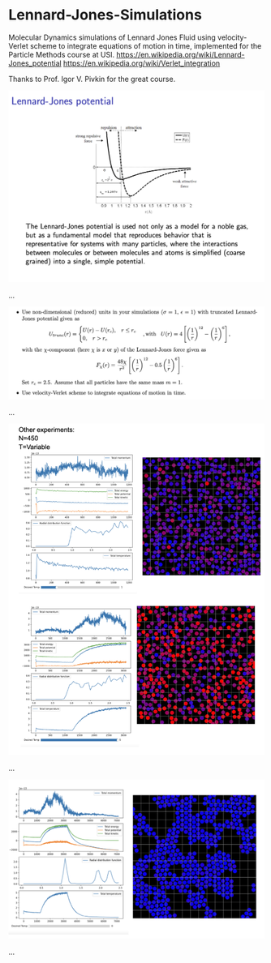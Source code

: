 # Lennard-Jones-Simulations


Molecular Dynamics simulations of Lennard Jones Fluid using velocity-Verlet scheme to integrate equations of motion in time, implemented for the Particle Methods course at USI.
https://en.wikipedia.org/wiki/Lennard-Jones_potential
https://en.wikipedia.org/wiki/Verlet_integration

Thanks to Prof. Igor V. Pivkin for the great course.

![LennardJones01](/LennardJones01.png)

...

![LennardJones0](/LennardJones0.png)

...

![LennardJones1](/LennardJones1.png)

...

![LennardJones2](/LennardJones2.png)

...
